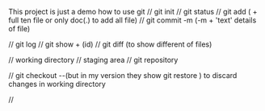 This project is just a demo how to use git
// git init
// git status
// git add ( + full ten file or only doc(.) to add all file)
// git commit -m (-m + 'text' details of file)

// git log
// git show + (id)
// git diff (to show different of files)

// working directory
// staging area
// git repository

// git checkout --<file>(but in my version they show git restore <file>) to discard changes in working directory

//